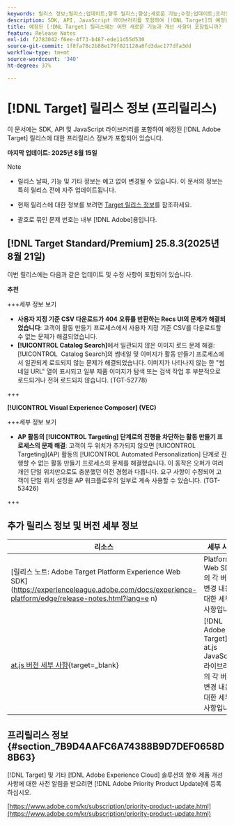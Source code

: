 ```yaml
---
keywords: 릴리스 정보;릴리스;업데이트;향후 릴리스;향상;새로운 기능;수정;업데이트;프리릴리스;조기 액세스
description: SDK, API, JavaScript 라이브러리를 포함하여 [!DNL Target]의 예정된 릴리스에 포함된 새로운 기능 및 개선, 수정 사항에 대해 알아봅니다.
title: 예정된 [!DNL Target] 릴리스에는 어떤 새로운 기능과 개선 사항이 포함됩니까?
feature: Release Notes
exl-id: f2783042-f6ee-4f73-b487-ede11d55d530
source-git-commit: 1f8fa78c2b88e179f021128a8fd3dac177dfa3dd
workflow-type: tm+mt
source-wordcount: '340'
ht-degree: 37%

---
```


# [!DNL Target] 릴리스 정보 (프리릴리스)

이 문서에는 SDK, API 및 JavaScript 라이브러리를 포함하여 예정된 [!DNL Adobe Target] 릴리스에 대한 프리릴리스 정보가 포함되어 있습니다.

**마지막 업데이트: 2025년 8월 15일**

>[!NOTE]
>
>* 릴리스 날짜, 기능 및 기타 정보는 예고 없이 변경될 수 있습니다. 이 문서의 정보는 특히 릴리스 전에 자주 업데이트됩니다.
>
>* 현재 릴리스에 대한 정보를 보려면 [Target 릴리스 정보](release-notes.md)를 참조하세요.
>
>* 괄호로 묶인 문제 번호는 내부 [!DNL Adobe]용입니다.

## [!DNL Target Standard/Premium] 25.8.3(2025년 8월 21일)

이번 릴리스에는 다음과 같은 업데이트 및 수정 사항이 포함되어 있습니다.

**추천**

+++세부 정보 보기
* **사용자 지정 기준 CSV 다운로드가 404 오류를 반환하는 Recs UI의 문제가 해결되었습니다**: 고객이 활동 만들기 프로세스에서 사용자 지정 기준 CSV를 다운로드할 수 없는 문제가 해결되었습니다.
* **[!UICONTROL Catalog Search]**&#x200B;에서 일관되지 않은 이미지 로드 문제 해결: [!UICONTROL &#x200B; Catalog Search]의 썸네일 및 이미지가 활동 만들기 프로세스에서 일관되게 로드되지 않는 문제가 해결되었습니다. 이미지가 나타나지 않는 한 &quot;썸네일 URL&quot; 열이 표시되고 일부 제품 이미지가 탐색 또는 검색 작업 후 부분적으로 로드되거나 전혀 로드되지 않습니다. (TGT-52778)

+++

**[!UICONTROL Visual Experience Composer] (VEC)**

+++세부 정보 보기
* **AP 활동의 [!UICONTROL Targeting] 단계로의 진행을 차단하는 활동 만들기 프로세스의 문제 해결**: 고객이 두 위치가 추가되지 않으면 [!UICONTROL Targeting]&#x200B;(AP) 활동의 [!UICONTROL Automated Personalization] 단계로 진행할 수 없는 활동 만들기 프로세스의 문제를 해결했습니다. 이 동작은 오퍼가 여러 개인 단일 위치만으로도 충분했던 이전 경험과 다릅니다. 요구 사항이 수정되어 고객이 단일 위치 설정을 AP 워크플로우의 일부로 계속 사용할 수 있습니다. (TGT-53426)

+++

## 추가 릴리스 정보 및 버전 세부 정보

| 리소스 | 세부 사항 |
|--- |--- |
| [릴리스 노트: Adobe Target Platform Experience Web SDK]&#x200B;(https://experienceleague.adobe.com/docs/experience-platform/edge/release-notes.html?lang=e n) | Platform Web SDK의 각 버전 변경 내용에 대한 세부 사항입니다. |
| [at.js 버전 세부 사항](https://experienceleague.adobe.com/docs/target-dev/developer/client-side/at-js-implementation/target-atjs-versions.html?lang=ko){target=_blank} | [!DNL Adobe Target] at.js JavaScript 라이브러리의 각 버전 변경 내용에 대한 세부 사항입니다. |

## 프리릴리스 정보 {#section_7B9D4AAFC6A74388B9D7DEF0658D8B63}

[!DNL Target] 및 기타 [!DNL Adobe Experience Cloud] 솔루션의 향후 제품 개선 사항에 대한 사전 알림을 받으려면 [!DNL Adobe Priority Product Update]에 등록하십시오.

[https://www.adobe.com/kr/subscription/priority-product-update.html](https://www.adobe.com/kr/subscription/priority-product-update.html)
